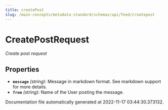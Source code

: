 ```yaml
---
title: createPost
slug: /main-concepts/metadata-standard/schemas/api/feed/createpost
---
```


# CreatePostRequest

*Create post request*

## Properties

- **`message`** *(string)*: Message in markdown format. See markdown support for more details.
- **`from`** *(string)*: Name of the User posting the message.


Documentation file automatically generated at 2022-11-17 03:44:30.373132.
